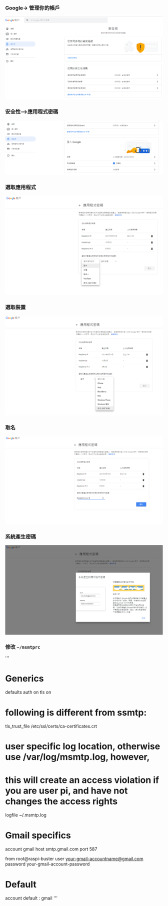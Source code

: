 ### Google-> 管理你的帳戶
![安全性](https://github.com/jumbokh/csu1111-class/blob/main/robots/images/secure1.PNG)
### 安全性-->應用程式密碼
![應用程式](https://github.com/jumbokh/csu1111-class/blob/main/robots/images/secure2.PNG)
### 選取應用程式
![選取應用程式](https://github.com/jumbokh/csu1111-class/blob/main/robots/images/secure3.PNG)
### 選取裝置
![選取裝置](https://github.com/jumbokh/csu1111-class/blob/main/robots/images/secure4.PNG)
### 取名
![取名](https://github.com/jumbokh/csu1111-class/blob/main/robots/images/secure5.PNG)
### 系統產生密碼
![密碼](https://github.com/jumbokh/csu1111-class/blob/main/robots/images/secure6a.PNG)
### 修改 `~/msmtprc`
'''
# Generics
defaults
auth           on
tls            on
# following is different from ssmtp:
tls_trust_file /etc/ssl/certs/ca-certificates.crt
# user specific log location, otherwise use /var/log/msmtp.log, however, 
# this will create an access violation if you are user pi, and have not changes the access rights
logfile        ~/.msmtp.log

# Gmail specifics
account        gmail
host           smtp.gmail.com
port           587

from          root@raspi-buster
user           your-gmail-accountname@gmail.com
password       your-gmail-account-password

# Default
account default : gmail
'''
